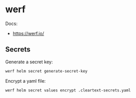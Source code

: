 # werf

Docs:

- https://werf.io/

## Secrets

Generate a secret key:

```sh
werf helm secret generate-secret-key
```

Encrypt a yaml file:

```sh
werf helm secret values encrypt .cleartext-secrets.yaml
```
